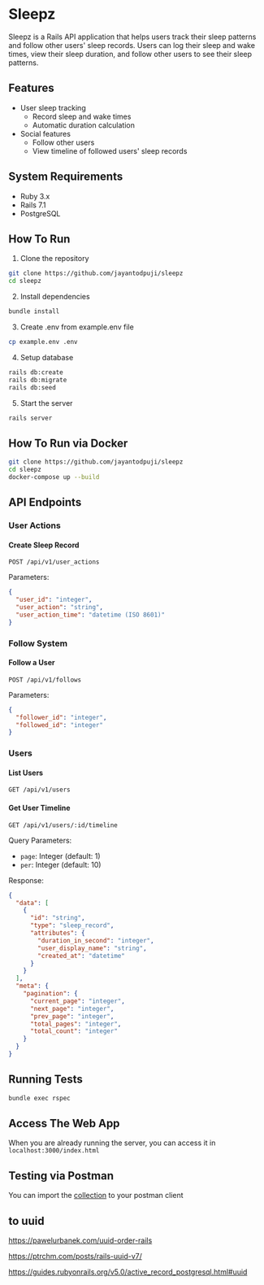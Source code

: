 # Sleepz

Sleepz is a Rails API application that helps users track their sleep patterns and follow other users' sleep records. Users can log their sleep and wake times, view their sleep duration, and follow other users to see their sleep patterns.

## Features

- User sleep tracking
  - Record sleep and wake times
  - Automatic duration calculation
- Social features
  - Follow other users
  - View timeline of followed users' sleep records

## System Requirements

- Ruby 3.x
- Rails 7.1
- PostgreSQL

## How To Run

1. Clone the repository
```bash
git clone https://github.com/jayantodpuji/sleepz
cd sleepz
```

2. Install dependencies
```bash
bundle install
```

3. Create .env from example.env file
```bash
cp example.env .env
```

4. Setup database
```bash
rails db:create
rails db:migrate
rails db:seed
```

5. Start the server
```bash
rails server
```

## How To Run via Docker
```bash
git clone https://github.com/jayantodpuji/sleepz
cd sleepz
docker-compose up --build
```

## API Endpoints

### User Actions

#### Create Sleep Record
```http
POST /api/v1/user_actions
```

Parameters:
```json
{
  "user_id": "integer",
  "user_action": "string",
  "user_action_time": "datetime (ISO 8601)"
}
```

### Follow System

#### Follow a User
```http
POST /api/v1/follows
```

Parameters:
```json
{
  "follower_id": "integer",
  "followed_id": "integer"
}
```

### Users

#### List Users
```http
GET /api/v1/users
```

#### Get User Timeline
```http
GET /api/v1/users/:id/timeline
```

Query Parameters:
- `page`: Integer (default: 1)
- `per`: Integer (default: 10)

Response:
```json
{
  "data": [
    {
      "id": "string",
      "type": "sleep_record",
      "attributes": {
        "duration_in_second": "integer",
        "user_display_name": "string",
        "created_at": "datetime"
      }
    }
  ],
  "meta": {
    "pagination": {
      "current_page": "integer",
      "next_page": "integer",
      "prev_page": "integer",
      "total_pages": "integer",
      "total_count": "integer"
    }
  }
}
```

## Running Tests
```bash
bundle exec rspec
```

## Access The Web App

When you are already running the server, you can access it in `localhost:3000/index.html`

## Testing via Postman

You can import the [collection](sleepz.postman_collection.json) to your postman client




## to uuid

https://pawelurbanek.com/uuid-order-rails

https://ptrchm.com/posts/rails-uuid-v7/

https://guides.rubyonrails.org/v5.0/active_record_postgresql.html#uuid
